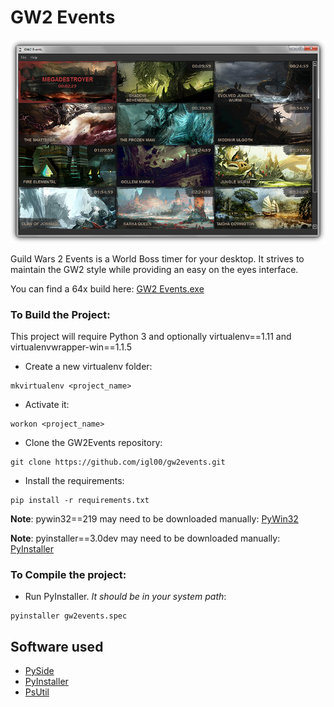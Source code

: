 # GW2 Events


![](gw2events_thumb.jpg)
    
Guild Wars 2 Events is a World Boss timer for your desktop. It strives to maintain the GW2 style while providing
an easy on the eyes interface.

You can find a 64x build here: [GW2 Events.exe](https://mega.co.nz/#!ZEd0FCRb!s_uSkhIXGO4gqtZjVukkjq_UdXNFnIe7o3Yyaw_FAls)


### To Build the Project:

This project will require Python 3 and optionally virtualenv==1.11 and virtualenvwrapper-win==1.1.5


* Create a new virtualenv folder:

```
mkvirtualenv <project_name>
```

* Activate it:

```
workon <project_name>
```

* Clone the GW2Events repository:

```
git clone https://github.com/igl00/gw2events.git
```

* Install the requirements:

```
pip install -r requirements.txt
```

**Note**: pywin32==219 may need to be downloaded manually: [PyWin32](http://sourceforge.net/projects/pywin32/files/pywin32/)

**Note**: pyinstaller==3.0dev may need to be downloaded manually: [PyInstaller](https://github.com/pyinstaller/pyinstaller/tree/python3)

### To Compile the project:

* Run PyInstaller. *It should be in your system path*:
```
pyinstaller gw2events.spec
```


## Software used

* [PySide](http://qt-project.org/wiki/PySide)
* [PyInstaller](https://github.com/pyinstaller/pyinstaller/wiki)
* [PsUtil](https://pypi.python.org/pypi/psutil)